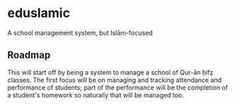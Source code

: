 # eduslamic
A school management system, but Islām-focused

## Roadmap
This will start off by being a system to manage a school of Qur-ān ḥifẓ classes. The first focus will be on managing and tracking attendance and performance of students; part of the performance will be the completion of a student's homework so naturally that will be managed too.